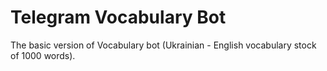 # Telegram Vocabulary Bot
The basic version of Vocabulary bot 
(Ukrainian - English vocabulary stock of 1000 words).